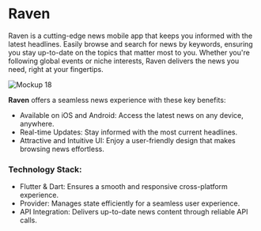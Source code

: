# Raven

Raven is a cutting-edge news mobile app that keeps you informed with the latest headlines. Easily browse and search for news by keywords, ensuring you stay up-to-date on the topics that matter most to you. Whether you're following global events or niche interests, Raven delivers the news you need, right at your fingertips.

![Mockup 18](https://github.com/user-attachments/assets/ee498592-8ba9-496e-808d-ce3a42d1e219)

<b>Raven</b> offers a seamless news experience with these key benefits:
- Available on iOS and Android: Access the latest news on any device, anywhere.
- Real-time Updates: Stay informed with the most current headlines.
- Attractive and Intuitive UI: Enjoy a user-friendly design that makes browsing news effortless.

### Technology Stack:

- Flutter & Dart: Ensures a smooth and responsive cross-platform experience.
- Provider: Manages state efficiently for a seamless user experience.
- API Integration: Delivers up-to-date news content through reliable API calls.
